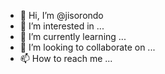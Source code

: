 - 👋 Hi, I’m @jisorondo
- 👀 I’m interested in ...
- 🌱 I’m currently learning ...
- 💞️ I’m looking to collaborate on ...
- 📫 How to reach me ...

<!---
jisorondo/jisorondo is a ✨ special ✨ repository because its `README.md` (this file) appears on your GitHub profile.
You can click the Preview link to take a look at your changes.
--->
